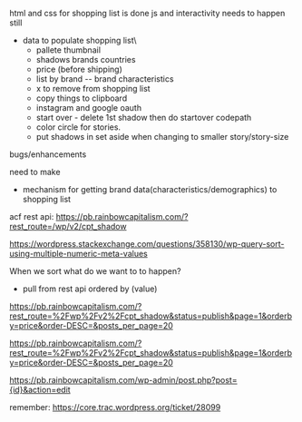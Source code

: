 html and css for shopping list is done
js and interactivity needs to happen still
- data to populate shopping list\
	-	pallete thumbnail
	-	shadows brands countries
	-	price (before shipping)
	-	list by brand -- brand characteristics
	-	x to remove from shopping list
	-	copy things to clipboard
	-	instagram and google oauth
	-	start over - delete 1st shadow then do startover codepath
	-	color circle for stories.
	-	put shadows in set aside when changing to smaller story/story-size

bugs/enhancements


need to make
* mechanism for getting brand data(characteristics/demographics) to shopping list

acf rest api: https://pb.rainbowcapitalism.com/?rest_route=/wp/v2/cpt_shadow

https://wordpress.stackexchange.com/questions/358130/wp-query-sort-using-multiple-numeric-meta-values


When we sort what do we want to to happen?
- pull from rest api ordered by (value)


https://pb.rainbowcapitalism.com/?rest_route=%2Fwp%2Fv2%2Fcpt_shadow&status=publish&page=1&orderby=price&order-DESC=&posts_per_page=20

https://pb.rainbowcapitalism.com/?rest_route=%2Fwp%2Fv2%2Fcpt_shadow&status=publish&page=1&orderby=price&order-DESC=&posts_per_page=20


https://pb.rainbowcapitalism.com/wp-admin/post.php?post={id}&action=edit


remember: https://core.trac.wordpress.org/ticket/28099